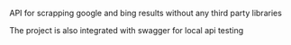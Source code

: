 API for scrapping google and bing results without any third party libraries

The project is also integrated with swagger for local api testing
